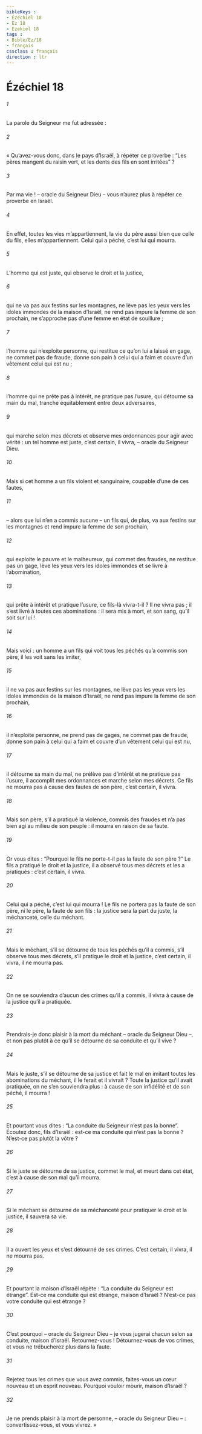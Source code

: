 ```yaml
---
bibleKeys : 
- Ézéchiel 18
- Ez 18
- Ezekiel 18
tags : 
- Bible/Ez/18
- français
cssclass : français
direction : ltr
---
```


# Ézéchiel 18

###### 1
La parole du Seigneur me fut adressée :
###### 2
« Qu’avez-vous donc, dans le pays d’Israël, à répéter ce proverbe :
“Les pères mangent du raisin vert,
et les dents des fils en sont irritées” ?
###### 3
Par ma vie ! – oracle du Seigneur Dieu – vous n’aurez plus à répéter ce proverbe en Israël.
###### 4
En effet, toutes les vies m’appartiennent, la vie du père aussi bien que celle du fils, elles m’appartiennent. Celui qui a péché, c’est lui qui mourra.
###### 5
L’homme qui est juste, qui observe le droit et la justice,
###### 6
qui ne va pas aux festins sur les montagnes, ne lève pas les yeux vers les idoles immondes de la maison d’Israël, ne rend pas impure la femme de son prochain, ne s’approche pas d’une femme en état de souillure ;
###### 7
l’homme qui n’exploite personne, qui restitue ce qu’on lui a laissé en gage, ne commet pas de fraude, donne son pain à celui qui a faim et couvre d’un vêtement celui qui est nu ;
###### 8
l’homme qui ne prête pas à intérêt, ne pratique pas l’usure, qui détourne sa main du mal, tranche équitablement entre deux adversaires,
###### 9
qui marche selon mes décrets et observe mes ordonnances pour agir avec vérité : un tel homme est juste, c’est certain, il vivra, – oracle du Seigneur Dieu.
###### 10
Mais si cet homme a un fils violent et sanguinaire, coupable d’une de ces fautes,
###### 11
– alors que lui n’en a commis aucune – un fils qui, de plus, va aux festins sur les montagnes et rend impure la femme de son prochain,
###### 12
qui exploite le pauvre et le malheureux, qui commet des fraudes, ne restitue pas un gage, lève les yeux vers les idoles immondes et se livre à l’abomination,
###### 13
qui prête à intérêt et pratique l’usure, ce fils-là vivra-t-il ? Il ne vivra pas ; il s’est livré à toutes ces abominations : il sera mis à mort, et son sang, qu’il soit sur lui !
###### 14
Mais voici : un homme a un fils qui voit tous les péchés qu’a commis son père, il les voit sans les imiter,
###### 15
il ne va pas aux festins sur les montagnes, ne lève pas les yeux vers les idoles immondes de la maison d’Israël, ne rend pas impure la femme de son prochain,
###### 16
il n’exploite personne, ne prend pas de gages, ne commet pas de fraude, donne son pain à celui qui a faim et couvre d’un vêtement celui qui est nu,
###### 17
il détourne sa main du mal, ne prélève pas d’intérêt et ne pratique pas l’usure, il accomplit mes ordonnances et marche selon mes décrets. Ce fils ne mourra pas à cause des fautes de son père, c’est certain, il vivra.
###### 18
Mais son père, s’il a pratiqué la violence, commis des fraudes et n’a pas bien agi au milieu de son peuple : il mourra en raison de sa faute.
###### 19
Or vous dites : “Pourquoi le fils ne porte-t-il pas la faute de son père ?” Le fils a pratiqué le droit et la justice, il a observé tous mes décrets et les a pratiqués : c’est certain, il vivra.
###### 20
Celui qui a péché, c’est lui qui mourra ! Le fils ne portera pas la faute de son père, ni le père, la faute de son fils : la justice sera la part du juste, la méchanceté, celle du méchant.
###### 21
Mais le méchant, s’il se détourne de tous les péchés qu’il a commis, s’il observe tous mes décrets, s’il pratique le droit et la justice, c’est certain, il vivra, il ne mourra pas.
###### 22
On ne se souviendra d’aucun des crimes qu’il a commis, il vivra à cause de la justice qu’il a pratiquée.
###### 23
Prendrais-je donc plaisir à la mort du méchant – oracle du Seigneur Dieu –, et non pas plutôt à ce qu’il se détourne de sa conduite et qu’il vive ?
###### 24
Mais le juste, s’il se détourne de sa justice et fait le mal en imitant toutes les abominations du méchant, il le ferait et il vivrait ? Toute la justice qu’il avait pratiquée, on ne s’en souviendra plus : à cause de son infidélité et de son péché, il mourra !
###### 25
Et pourtant vous dites : “La conduite du Seigneur n’est pas la bonne”. Écoutez donc, fils d’Israël : est-ce ma conduite qui n’est pas la bonne ? N’est-ce pas plutôt la vôtre ?
###### 26
Si le juste se détourne de sa justice, commet le mal, et meurt dans cet état, c’est à cause de son mal qu’il mourra.
###### 27
Si le méchant se détourne de sa méchanceté pour pratiquer le droit et la justice, il sauvera sa vie.
###### 28
Il a ouvert les yeux et s’est détourné de ses crimes. C’est certain, il vivra, il ne mourra pas.
###### 29
Et pourtant la maison d’Israël répète : “La conduite du Seigneur est étrange”. Est-ce ma conduite qui est étrange, maison d’Israël ? N’est-ce pas votre conduite qui est étrange ?
###### 30
C’est pourquoi – oracle du Seigneur Dieu – je vous jugerai chacun selon sa conduite, maison d’Israël. Retournez-vous ! Détournez-vous de vos crimes, et vous ne trébucherez plus dans la faute.
###### 31
Rejetez tous les crimes que vous avez commis, faites-vous un cœur nouveau et un esprit nouveau. Pourquoi vouloir mourir, maison d’Israël ?
###### 32
Je ne prends plaisir à la mort de personne, – oracle du Seigneur Dieu – : convertissez-vous, et vous vivrez. »
